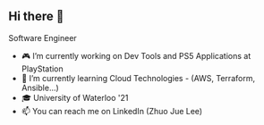 ## Hi there 👋

Software Engineer

- 🎮 I’m currently working on Dev Tools and PS5 Applications at PlayStation
- 🌱 I’m currently learning Cloud Technologies - (AWS, Terraform, Ansible...)
- 🎓 University of Waterloo '21
- 📫 You can reach me on LinkedIn (Zhuo Jue Lee)

<!--
**zhuojuelee/zhuojuelee** is a ✨ _special_ ✨ repository because its `README.md` (this file) appears on your GitHub profile.

Here are some ideas to 🎮 you started:

- 🔭 I’m currently working on ...
- 🌱 I’m currently learning ...
- 👯 I’m looking to collaborate on ...
- 🤔 I’m looking for help with ...
- 💬 Ask me about ...
- 📫 How to reach me: ...
- 😄 Pronouns: ...
- ⚡ Fun fact: ...
-->
